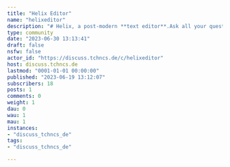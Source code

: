 ```yaml
---
title: "Helix Editor" 
name: "helixeditor"
description: "# Helix, a post-modern **text editor**.Ask all your questions related to Helix, or post relevant content for Helix users.This is a non-official Helix community (tho we'd love to be official!).# Useful linkshttps://helix-editor.com/"
type: community
date: "2023-06-30 13:13:41"
draft: false
nsfw: false
actor_id: "https://discuss.tchncs.de/c/helixeditor"
host: discuss.tchncs.de
lastmod: "0001-01-01 00:00:00"
published: "2023-06-19 13:12:07"
subscribers: 18
posts: 1
comments: 0
weight: 1
dau: 0
wau: 1
mau: 1
instances:
- "discuss_tchncs_de"
tags: 
- "discuss_tchncs_de"

---
```

